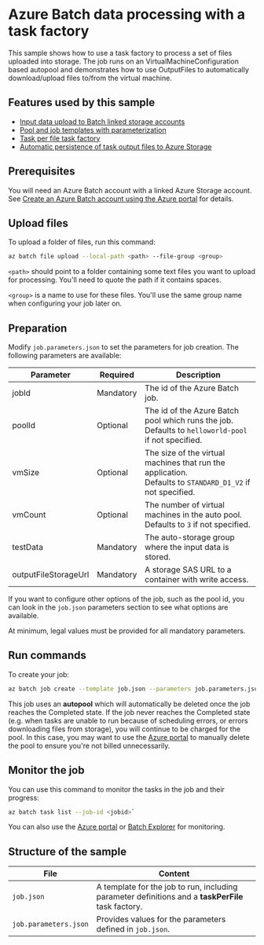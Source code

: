 # Azure Batch data processing with a task factory

This sample shows how to use a task factory to process a set of files uploaded into storage. The job runs on an VirtualMachineConfiguration based autopool and demonstrates how to use OutputFiles to automatically download/upload files to/from the virtual machine.

## Features used by this sample

* [Input data upload to Batch linked storage accounts](../../../doc/inputFiles.md#input-file-upload)
* [Pool and job templates with parameterization](../../../doc/templates.md)
* [Task per file task factory](../../../doc/taskFactories.md#task-per-file)
* [Automatic persistence of task output files to Azure Storage](../../../doc/outputFiles.md)

## Prerequisites

You will need an Azure Batch account with a linked Azure Storage account. See [Create an Azure Batch account using the Azure portal](https://docs.microsoft.com/azure/batch/batch-account-create-portal) for details.

## Upload files

To upload a folder of files, run this command:
``` bash
az batch file upload --local-path <path> --file-group <group>
``` 

`<path>` should point to a folder containing some text files you want to upload for processing. You'll need to quote the path if it contains spaces.

`<group>` is a name to use for these files. You'll use the same group name when configuring your job later on.

## Preparation

Modify `job.parameters.json` to set the parameters for job creation. The following parameters are available:

| Parameter            | Required  | Description                                                                                                     |
| -------------------- | --------- | --------------------------------------------------------------------------------------------------------------- |
| jobId                | Mandatory | The id of the Azure Batch job.                                                                                  |
| poolId               | Optional  | The id of the Azure Batch pool which runs the job. <br/>Defaults to `helloworld-pool` if not specified.         |
| vmSize               | Optional  | The size of the virtual machines that run the application. <br/> Defaults to `STANDARD_D1_V2` if not specified. |
| vmCount              | Optional  | The number of virtual machines in the auto pool. <br/> Defaults to `3` if not specified.                        |
| testData             | Mandatory | The auto-storage group where the input data is stored.                                                          |
| outputFileStorageUrl | Mandatory | A storage SAS URL to a container with write access.                                                             |

If you want to configure other options of the job, such as the pool id, you can look in the `job.json` parameters section to see what options are available.

At minimum, legal values must be provided for all mandatory parameters.

## Run commands

To create your job:
``` bash
az batch job create --template job.json --parameters job.parameters.json
```

This job uses an **autopool** which will automatically be deleted once the job reaches the Completed state. If the job never reaches the Completed state (e.g. when tasks are unable to run because of scheduling errors, or errors downloading files from storage), you will continue to be charged for the pool. In this case, you may want to use the [Azure portal](https://portal.azure.com) to manually delete the pool to ensure you're not billed unnecessarily.

## Monitor the job

You can use this command to monitor the tasks in the job and their progress:
``` bash
az batch task list --job-id <jobid>`
```
You can also use the [Azure portal](https://portal.azure.com) or [Batch Explorer](https://github.com/Azure/azure-batch-samples/tree/master/CSharp/BatchExplorer) for monitoring.

## Structure of the sample

| File                  | Content                                                                                            |
| --------------------- | -------------------------------------------------------------------------------------------------- |
| `job.json`            | A template for the job to run, including parameter definitions and a **taskPerFile** task factory. |
| `job.parameters.json` | Provides values for the parameters defined in `job.json`.                                          |

